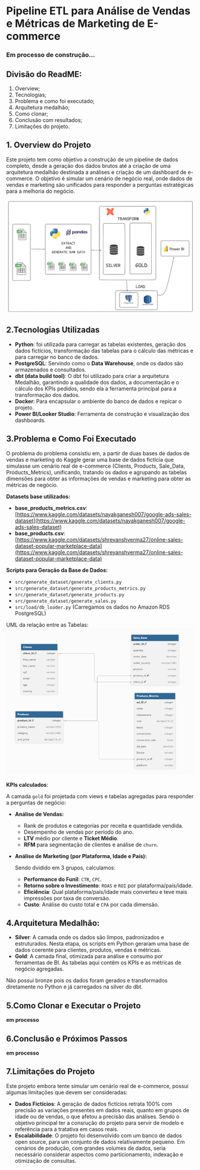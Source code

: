 # Pipeline ETL para Análise de Vendas e Métricas de Marketing de E-commerce

### **Em processo de construção...**

## Divisão do ReadME:
1. Overview;
2. Tecnologias;
3. Problema e como foi executado;
4. Arquitetura medalhão;
5. Como clonar;
6. Conclusão com resultados;
7. Limitações do projeto.



## 1. Overview do Projeto

Este projeto tem como objetivo a construção de um pipeline de dados completo, desde a geração dos dados brutos até a criação de uma arquitetura medalhão destinada a análises e criação de um dashboard de e-commerce. O objetivo é simular um cenário de negócio real, onde dados de vendas e marketing são unificados para responder a perguntas estratégicas para a melhoria do negócio.

![project](images/Projeto.png)

## 2.Tecnologias Utilizadas

* **Python**: foi utilizada para carregar as tabelas existentes, geração dos dados fictícios, transformação das tabelas para o cálculo das métricas e para carregar no banco de dados.
* **PostgreSQL**: Servindo como o **Data Warehouse**, onde os dados são armazenados e consultados.
* **dbt (data build tool)**: O dbt foi utilizado para criar a arquitetura Medalhão, garantindo a qualidade dos dados, a documentação e o cálculo dos KPIs pedidos, sendo ela a ferramenta principal para a transformação dos dados.
* **Docker**: Para encapsular o ambiente do banco de dados e repicar o projeto.
* **Power BI/Looker Studio**: Ferramenta de construção e visualização dos dashboards.

## 3.Problema e Como Foi Executado
O problema do problema consistiu em, a partir de duas bases de dados de vendas e marketing do Kaggle gerar uma base de dados fictícia que simulasse um cenário real de e-commerce (Clients, Products, Sale_Data, Products_Metrics), unificando, tratando os dados e agrupando as tabelas dimensões para obter as informações de vendas e marketing para obter as métricas de negócio.

**Datasets base utilizados:**
* **base\_products\_metrics.csv**: [https://www.kaggle.com/datasets/nayakganesh007/google-ads-sales-dataset](https://www.kaggle.com/datasets/nayakganesh007/google-ads-sales-dataset)
* **base\_products.csv**: [https://www.kaggle.com/datasets/shreyanshverma27/online-sales-dataset-popular-marketplace-data](https://www.kaggle.com/datasets/shreyanshverma27/online-sales-dataset-popular-marketplace-data)

**Scripts para Geração da Base de Dados:**
* `src/generate_dataset/generate_clients.py`
* `src/generate_dataset/generate_products_metrics.py`
* `src/generate_dataset/generate_products.py`
* `src/generate_dataset/generate_sales.py`
* `src/load/db_loader.py` (Carregamos os dados no Amazon RDS PostgreSQL)

UML da relação entre as Tabelas:
![tables](images/tables.png)

**KPIs calculados**:

A camada `gold` foi projetada com views e tabelas agregadas para responder a perguntas de negócio:

* **Análise de Vendas:**
    * Rank de produtos e categorias por receita e quantidade vendida.
    * Desempenho de vendas por período do ano.
    * **LTV** médio por cliente e **Ticket Médio**.
    * **RFM** para segmentação de clientes e análise de `churn`.

* **Análise de Marketing (por Plataforma, Idade e País):**

    Sendo dvidido em 3 grupos, calculamos:
    * **Performance do Funil**: `CTR`, `CPC`.
    * **Retorno sobre o Investimento**: `ROAS` e `ROI` por plataforma/país/idade.
    * **Eficiência**: Qual plataforma/país/idade mais converteu e teve mais impressões por taxa de conversão.
    * **Custo**: Análise do custo total e `CPA` por cada dimensão.

## 4.Arquitetura Medalhão:
* **Silver**: A camada onde os dados são limpos, padronizados e estruturados. Nesta etapa, os scripts em Python geraram uma base de dados coerente para clientes, produtos, vendas e métricas.
* **Gold**: A camada final, otimizada para análise e consumo por ferramentas de BI. As tabelas aqui contêm os KPIs e as métricas de negócio agregadas.

Não possui bronze pois os dados foram gerados e transformados diretamente no Python e já carregados na silver do dbt.

## 5.Como Clonar e Executar o Projeto
**em processo**
## 6.Conclusão e Próximos Passos
**em processo**
## 7.Limitações do Projeto
Este projeto embora  tente simular um cenário real de e-commerce, possui algumas limitações que devem ser consideradas:
* **Dados Fictícios**: A geração de dados fictícios retrata 100% com precisão as variações presentes em dados reais, quanto em grupos de idade ou de vendas, o que afetou a precisão das análises. Sendo o objetivo principal ter a consrução do projeto para servir de modelo e referência para a tratativa em casos reais.
* **Escalabilidade**: O projeto foi desenvolvido com um banco de dados open source, para um conjunto de dados relativamente pequeno. Em cenários de produção, com grandes volumes de dados, seria necessário considerar aspectos como particionamento, indexação e otimização de consultas.